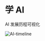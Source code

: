 # 学 AI
AI 发展历程可视化

![AI-timeline](https://github.com/user-attachments/assets/b0b07543-3bb0-416e-90b0-b90af170d847)


